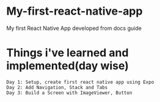 # My-first-react-native-app

My first React Native App developed from docs guide

# Things i've learned and implemented(day wise)

    Day 1: Setup, create first react native app using Expo
    Day 2: Add Navigation, Stack and Tabs
    Day 3: Build a Screen with ImageViewer, Button
